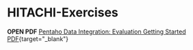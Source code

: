 # HITACHI-Exercises

**OPEN PDF**
[Pentaho Data Integration: Evaluation Getting Started PDF](https://docs.google.com/viewer?url=https://raw.githubusercontent.com/WinHw/HITACHI-Exercises/master/Pentaho%20Data%20Integration%20(Evaluation%20Getting%20Started).pdf){target="_blank"}
